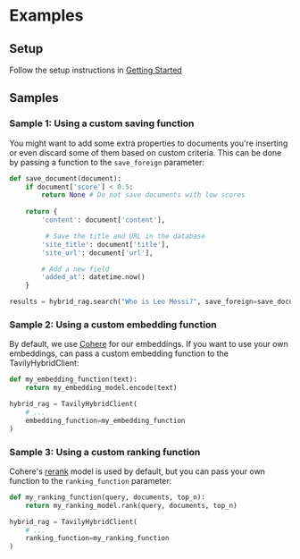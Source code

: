 # Examples

## Setup
Follow the setup instructions in [Getting Started](/docs/python-sdk/tavily-hybrid-rag)

## Samples

### Sample 1: Using a custom saving function
You might want to add some extra properties to documents you're inserting or even discard some of them based on custom criteria. This can be done by passing a function to the `save_foreign` parameter:
```python
def save_document(document):
    if document['score'] < 0.5:
        return None # Do not save documents with low scores
    
    return {
        'content': document['content'],

         # Save the title and URL in the database
        'site_title': document['title'],
        'site_url': document['url'],

        # Add a new field
        'added_at': datetime.now()
    }

results = hybrid_rag.search("Who is Leo Messi?", save_foreign=save_document)
```

### Sample 2: Using a custom embedding function
By default, we use [Cohere](https://cohere.com/embeddings) for our embeddings. If you want to use your own embeddings, can pass a custom embedding function to the TavilyHybridClient:
```python
def my_embedding_function(text):
    return my_embedding_model.encode(text)

hybrid_rag = TavilyHybridClient(
    # ...
    embedding_function=my_embedding_function
)
```

### Sample 3: Using a custom ranking function
Cohere's [rerank](https://cohere.com/rerank) model is used by default, but you can pass your own function to the `ranking_function` parameter:
```python
def my_ranking_function(query, documents, top_n):
    return my_ranking_model.rank(query, documents, top_n)

hybrid_rag = TavilyHybridClient(
    # ...
    ranking_function=my_ranking_function
)
```